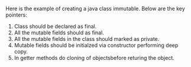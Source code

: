 Here is the example of creating a java class immutable.
Below are the key pointers:
1. Class should be declared as final.
2. All the mutable fields should as final.
3. All the mutable fields in the class should marked as private.
4. Mutable fields should be initialzed via constructor performing deep copy.
5. In getter methods do cloning of objectsbefore returing the object.
